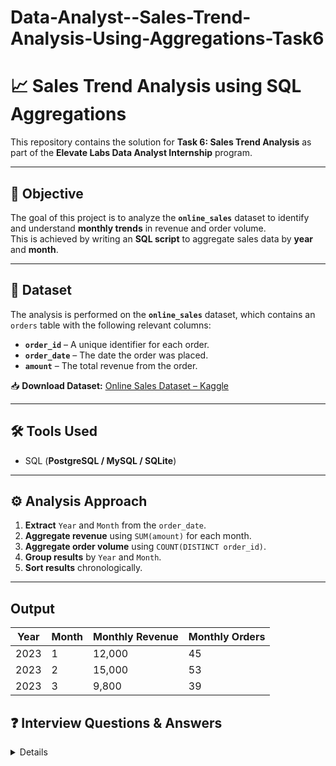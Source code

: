 # Data-Analyst--Sales-Trend-Analysis-Using-Aggregations-Task6
# 📈 Sales Trend Analysis using SQL Aggregations

This repository contains the solution for **Task 6: Sales Trend Analysis** as part of the **Elevate Labs Data Analyst Internship** program.

---

## 🎯 Objective
The goal of this project is to analyze the **`online_sales`** dataset to identify and understand **monthly trends** in revenue and order volume.  
This is achieved by writing an **SQL script** to aggregate sales data by **year** and **month**.

---

## 💾 Dataset
The analysis is performed on the **`online_sales`** dataset, which contains an `orders` table with the following relevant columns:

- **`order_id`** – A unique identifier for each order.  
- **`order_date`** – The date the order was placed.  
- **`amount`** – The total revenue from the order.

📥 **Download Dataset:** [Online Sales Dataset – Kaggle](https://www.kaggle.com/datasets/shreyanshverma27/online-sales-dataset-popular-marketplace-data)

---

## 🛠️ Tools Used
- SQL (**PostgreSQL / MySQL / SQLite**)

---

## ⚙️ Analysis Approach
1. **Extract** `Year` and `Month` from the `order_date`.
2. **Aggregate revenue** using `SUM(amount)` for each month.
3. **Aggregate order volume** using `COUNT(DISTINCT order_id)`.
4. **Group results** by `Year` and `Month`.
5. **Sort results** chronologically.

---

##  Output
| Year | Month | Monthly Revenue | Monthly Orders |
|------|-------|-----------------|----------------|
| 2023 | 1     | 12,000          | 45             |
| 2023 | 2     | 15,000          | 53             |
| 2023 | 3     | 9,800           | 39             |

## ❓ Interview Questions & Answers
<details>

**1. How do you group data by month and year?**  
Use the `GROUP BY` clause after extracting the year and month from a date column:  
`EXTRACT(YEAR FROM order_date)` and `EXTRACT(MONTH FROM order_date)`.

**2. What's the difference between `COUNT(*)` and `COUNT(DISTINCT col)`?**  
- `COUNT(*)` counts all rows in a group.  
- `COUNT(DISTINCT col)` counts only the unique values in the specified column.

**3. How do you calculate monthly revenue?**  
Apply the `SUM()` aggregate function to the revenue column after grouping by month:  
`SUM(amount)`.

**4. What are aggregate functions in SQL?**  
Functions that perform a calculation on a set of rows and return a single summary value.  
Examples: `SUM()`, `COUNT()`, `AVG()`, `MIN()`, `MAX()`.

**5. How to handle NULLs in aggregates?**  
- Most aggregates ignore `NULL` values by default.  
- `COUNT(*)` counts all rows, including those with `NULL`s.  
- Use `COALESCE(col, 0)` to treat `NULL`s as zero.

**6. What's the role of `ORDER BY` and `GROUP BY`?**  
- `GROUP BY` is used to combine rows with identical values into summary rows.  
- `ORDER BY` sorts the final result set.

**7. How do you get the top 3 months by sales?**  
Sort results by revenue in descending order:  
`ORDER BY monthly_revenue DESC`  
Then limit results:  
`LIMIT 3`.

</details>

